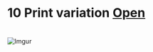 
# 10 Print variation [Open](https://editor.p5js.org/g.florio1994@gmail.com/full/ekKxr-9PY) <h1>
  
  ![Imgur](https://i.imgur.com/YspslbN.png)

